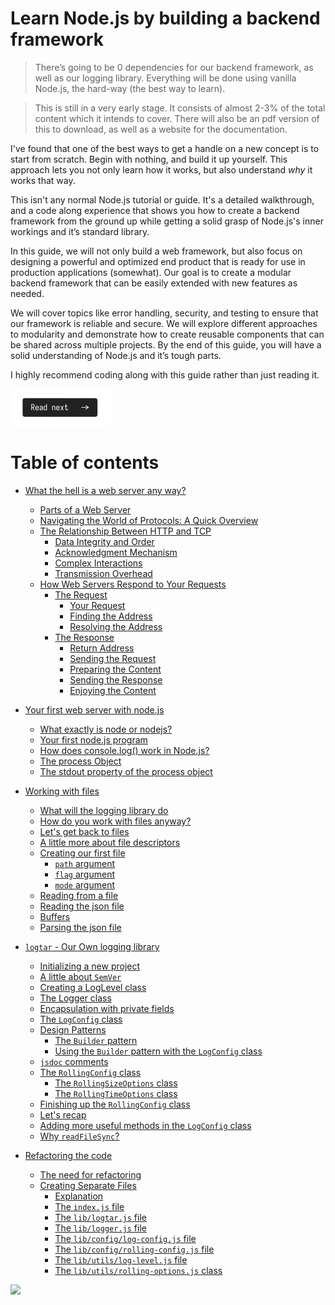 # Learn Node.js by building a backend framework

> There’s going to be 0 dependencies for our backend framework, as well as our logging library. Everything will be done using vanilla Node.js, the hard-way (the best way to learn).

> This is still in a very early stage. It consists of almost 2-3% of the total content which it intends to cover. There will also be an pdf version of this to download, as well as a website for the documentation.

I've found that one of the best ways to get a handle on a new concept is to start from scratch. Begin with nothing, and build it up yourself. This approach lets you not only learn how it works, but also understand _why_ it works that way.

This isn't any normal Node.js tutorial or guide. It's a detailed walkthrough, and a code along experience that shows you how to create a backend framework from the ground up while getting a solid grasp of Node.js's inner workings and it’s standard library.

In this guide, we will not only build a web framework, but also focus on designing a powerful and optimized end product that is ready for use in production applications (somewhat). Our goal is to create a modular backend framework that can be easily extended with new features as needed.

We will cover topics like error handling, security, and testing to ensure that our framework is reliable and secure. We will explore different approaches to modularity and demonstrate how to create reusable components that can be shared across multiple projects. By the end of this guide, you will have a solid understanding of Node.js and it’s tough parts.

I highly recommend coding along with this guide rather than just reading it.

[![Read Next](/assets/imgs/next.png)](/chapters/ch01-what-is-a-web-server-anyway.md)

# Table of contents

-   [What the hell is a web server any way?](/chapters/ch01-what-is-a-web-server-anyway.md)
    -   [Parts of a Web Server](/chapters/ch01-what-is-a-web-server-anyway.md#parts-of-a-web-server)
    -   [Navigating the World of Protocols: A Quick Overview](/chapters/ch01-what-is-a-web-server-anyway.md#navigating-the-world-of-protocols-a-quick-overview)
    -   [The Relationship Between HTTP and TCP](/chapters/ch01-what-is-a-web-server-anyway.md#the-relationship-between-http-and-tcp-ensuring-reliable-web-communication)
        -   [Data Integrity and Order](/chapters/ch01-what-is-a-web-server-anyway.md#1-data-integrity-and-order)
        -   [Acknowledgment Mechanism](/chapters/ch01-what-is-a-web-server-anyway.md#2-acknowledgment-mechanism)
        -   [Complex Interactions](/chapters/ch01-what-is-a-web-server-anyway.md#3-complex-interactions)
        -   [Transmission Overhead](/chapters/ch01-what-is-a-web-server-anyway.md#4-transmission-overhead)
    -   [How Web Servers Respond to Your Requests](/chapters/ch01-what-is-a-web-server-anyway.md#asking-and-getting-how-web-servers-respond-to-your-requests)
        -   [The Request](/chapters/ch01-what-is-a-web-server-anyway.md#the-request)
            -   [Your Request](/chapters/ch01-what-is-a-web-server-anyway.md#1-your-request)
            -   [Finding the Address](/chapters/ch01-what-is-a-web-server-anyway.md#2-finding-the-address)
            -   [Resolving the Address](/chapters/ch01-what-is-a-web-server-anyway.md#3-resolving-the-address)
        -   [The Response](/chapters/ch01-what-is-a-web-server-anyway.md#the-response)
            -   [Return Address](/chapters/ch01-what-is-a-web-server-anyway.md#1-return-address)
            -   [Sending the Request](/chapters/ch01-what-is-a-web-server-anyway.md#2-sending-the-request)
            -   [Preparing the Content](/chapters/ch01-what-is-a-web-server-anyway.md#3-preparing-the-content)
            -   [Sending the Response](/chapters/ch01-what-is-a-web-server-anyway.md#4-sending-the-response)
            -   [Enjoying the Content](/chapters/ch01-what-is-a-web-server-anyway.md#5-enjoying-the-content)
-   [Your first web server with node.js](/chapters/ch02-your-first-nodejs-server.md)
    -   [What exactly is node or nodejs?](/chapters/ch02-your-first-nodejs-server.md#what-exactly-is-node-or-nodejs)
    -   [Your first node.js program](/chapters/ch02-your-first-nodejs-server.md#your-first-nodejs-program)
    -   [How does console.log() work in Node.js?](/chapters/ch02-your-first-nodejs-server.md#how-does-consolelog-work-in-nodejs)
    -   [The process Object](/chapters/ch02-your-first-nodejs-server.md#the-process-object)
    -   [The stdout property of the process object](/chapters/ch02-your-first-nodejs-server.md#the-stdout-property-of-the-process-object)
-   [Working with files](/chapters/ch03-working-with-files.md)
    -   [What will the logging library do](/chapters/ch03-working-with-files.md#what-will-the-logging-library-do)
    -   [How do you work with files anyway?](/chapters/ch03-working-with-files.md#how-do-you-work-with-files-anyway)
    -   [Let's get back to files](/chapters/ch03-working-with-files.md#lets-get-back-to-files)
    -   [A little more about file descriptors](/chapters/ch03-working-with-files.md#a-little-more-about-file-descriptors)
    -   [Creating our first file](/chapters/ch03-working-with-files.md#creating-our-first-file)
        -   [`path` argument](/chapters/ch03-working-with-files.md#path-argument)
        -   [`flag` argument](/chapters/ch03-working-with-files.md#flag-argument)
        -   [`mode` argument](/chapters/ch03-working-with-files.md#mode-argument)
    -   [Reading from a file](/chapters/ch03-working-with-files.md#reading-from-a-file)
    -   [Reading the json file](/chapters/ch03-working-with-files.md#reading-the-json-file)
    -   [Buffers](/chapters/ch03-working-with-files.md#buffers)
    -   [Parsing the json file](/chapters/ch03-working-with-files.md#parsing-the-json-file)
-   [`logtar` - Our Own logging library](/chapters/ch04-logtar-our-logging-library.md)
    -   [Initializing a new project](/chapters/ch04-logtar-our-logging-library.md#initialising-a-new-project)
    -   [A little about `SemVer`](/chapters/ch04-logtar-our-logging-library.md#a-little-about-semver)
    -   [Creating a LogLevel class](/chapters/ch04-logtar-our-logging-library.md#creating-a-loglevel-class)
    -   [The Logger class](/chapters/ch04-logtar-our-logging-library.md#the-logger-class)
    -   [Encapsulation with private fields](/chapters/ch04-logtar-our-logging-library.md#encapsulation-with-private-fields)
    -   [The `LogConfig` class](/chapters/ch04-logtar-our-logging-library.md#the-logconfig-class)
    -   [Design Patterns](/chapters/ch04-logtar-our-logging-library.md#design-patterns)
        -   [The `Builder` pattern](/chapters/ch04-logtar-our-logging-library.md#the-builder-pattern)
        -   [Using the `Builder` pattern with the `LogConfig` class](/chapters/ch04-logtar-our-logging-library.md#using-builder-pattern-with-the-logconfig-class)
    -   [`jsdoc` comments](/chapters/ch04-logtar-our-logging-library.md#jsdoc-comments)
    -  [The `RollingConfig` class](/chapters/ch04-logtar-our-logging-library.md#the-rollingconfig-class)
        - [The `RollingSizeOptions` class](/chapters/ch04-logtar-our-logging-library.md#the-rollingsizeoptions-class)
        - [The `RollingTimeOptions` class](/chapters/ch04-logtar-our-logging-library.md#the-rollingtimeoptions-class)
    -  [Finishing up the `RollingConfig` class](/chapters/ch04-logtar-our-logging-library.md#finishing-up-the-rollingconfig-class)
    - [Let's recap](/chapters/ch04-logtar-our-logging-library.md#lets-recap) 
    - [Adding more useful methods in the `LogConfig` class](/chapters/ch04-logtar-our-logging-library.md#adding-more-useful-methods-in-the-logconfig-class)
    - [Why `readFileSync`?](/chapters/ch04-logtar-our-logging-library.md#why-readfilesync)

-   [Refactoring the code](/chapters/ch04.1-refactoring-the-code.md)
    - [The need for refactoring](/chapters/ch04.1-refactoring-the-code.md#the-need-for-refactoring)
    - [Creating Separate Files](/chapters/ch04.1-refactoring-the-code.md#creating-separate-files)
        - [Explanation](/chapters/ch04.1-refactoring-the-code.md#explanation)
        - [The `index.js` file](/chapters/ch04.1-refactoring-the-code.md#the-indexjs-file)
        - [The `lib/logtar.js` file](/chapters/ch04.1-refactoring-the-code.md#the-liblogtarjs-file)
        - [The `lib/logger.js` file](/chapters/ch04.1-refactoring-the-code.md#the-libloggerjs-file)
        - [The `lib/config/log-config.js` file](/chapters/ch04.1-refactoring-the-code.md#the-libconfiglog-configjs-file)
        - [The `lib/config/rolling-config.js` file](/chapters/ch04.1-refactoring-the-code.md#the-libconfigrolling-configjs-file)
        - [The `lib/utils/log-level.js` file](/chapters/ch04.1-refactoring-the-code.md#the-libutilslog-leveljs-file)
        - [The `lib/utils/rolling-options.js` class](/chapters/ch04.1-refactoring-the-code.md#the-libutilsrolling-optionsjs-class)


![](https://uddrapi.com/api/img?page=readme)